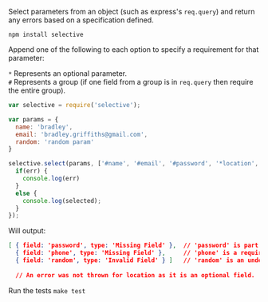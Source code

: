 Select parameters from an object (such as express's ```req.query```) and return any errors based on a specification defined.  

```npm install selective```

Append one of the following to each option to specify a requirement for that parameter:  
  
```*``` Represents an optional parameter.  
```#``` Represents a group (if one field from a group is in ```req.query``` then require the entire group).  


```javascript
var selective = require('selective');

var params = {
  name: 'bradley',
  email: 'bradley.griffiths@gmail.com',
  random: 'random param'
}

selective.select(params, ['#name', '#email', '#password', '*location', 'phone'], function(err, selected){
  if(err) {
    console.log(err)
  }
  else {
    console.log(selected);  
  }  
});
```
Will output:

```json
[ { field: 'password', type: 'Missing Field' },  // 'password' is part of a group with a param sent (name).
  { field: 'phone', type: 'Missing Field' },     // 'phone' is a required field.
  { field: 'random', type: 'Invalid Field' } ]   // 'random' is an undefined option.  
  
  // An error was not thrown for location as it is an optional field.
```
  
Run the tests ```make test```